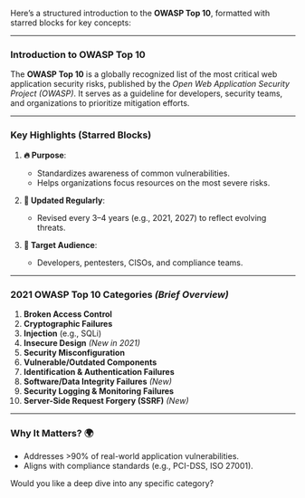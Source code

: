 

Here’s a structured introduction to the **OWASP Top 10**, formatted with starred blocks for key concepts:

---

### **Introduction to OWASP Top 10**  
The **OWASP Top 10** is a globally recognized list of the most critical web application security risks, published by the *Open Web Application Security Project (OWASP)*. It serves as a guideline for developers, security teams, and organizations to prioritize mitigation efforts.

---

### **Key Highlights (Starred Blocks)**  
1. **🔥 Purpose**:  
   - Standardizes awareness of common vulnerabilities.  
   - Helps organizations focus resources on the most severe risks.  

2. **📌 Updated Regularly**:  
   - Revised every 3–4 years (e.g., 2021, 2027) to reflect evolving threats.  

3. **🎯 Target Audience**:  
   - Developers, pentesters, CISOs, and compliance teams.  

---

### **2021 OWASP Top 10 Categories** *(Brief Overview)*  
1. **Broken Access Control**  
2. **Cryptographic Failures**  
3. **Injection** (e.g., SQLi)  
4. **Insecure Design** *(New in 2021)*  
5. **Security Misconfiguration**  
6. **Vulnerable/Outdated Components**  
7. **Identification & Authentication Failures**  
8. **Software/Data Integrity Failures** *(New)*  
9. **Security Logging & Monitoring Failures**  
10. **Server-Side Request Forgery (SSRF)** *(New)*  

---

### **Why It Matters?** 🌍  
- Addresses >90% of real-world application vulnerabilities.  
- Aligns with compliance standards (e.g., PCI-DSS, ISO 27001).  

Would you like a deep dive into any specific category?
